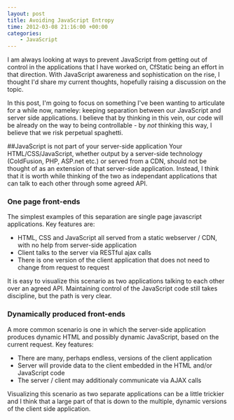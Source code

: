 ```yaml
---
layout: post
title: Avoiding JavaScript Entropy
time: 2012-03-08 21:16:00 +00:00
categories:
    - JavaScript
---
```

I am always looking at ways to prevent JavaScript from getting out of control in the applications that I have worked on,
CfStatic being an effort in that direction. With JavaScript awareness and sophistication on the rise, I thought
I'd share my current thoughts, hopefully raising a discussion on the topic.<!--more-->

In this post, I'm going to focus on something I've been wanting to articulate for a while now, nameley: keeping
separation between our JavaScript and server side applications. I believe that by thinking in this vein, our
code will be already on the way to being controllable - by *not* thinking this way, I believe that we risk perpetual
spaghetti.

##JavaScript is not part of your server-side application
Your HTML/CSS/JavaScript, whether output by a server-side technology (ColdFusion, PHP, ASP.net etc.) or served
from a CDN, should not be thought of as an extension of that server-side application. Instead, I think that it 
is worth while thinking of the two as independant applications that can talk to each other through some agreed API.

### One page front-ends
The simplest examples of this separation are single page javascript applications. Key features are:

* HTML, CSS and JavaScript all served from a static webserver / CDN, with no help from server-side application
* Client talks to the server via RESTful ajax calls
* There is one version of the client application that does not need to change from request to request

It is easy to visualize this scenario as two applications talking to each other over an agreed API. Maintaining
control of the JavaScript code still takes discipline, but the path is very clear.

### Dynamically produced front-ends
A more common scenario is one in which the server-side application produces dynamic HTML and possibly dynamic
JavaScript, based on the current request. Key features:

* There are many, perhaps endless, versions of the client application
* Server will provide data to the client embedded in the HTML and/or JavaScript code
* The server / client may additionaly communicate via AJAX calls

Visualizing this scenario as two separate applications can be a little trickier and I think that 
a large part of that is down to the multiple, dynamic versions of the client side application.
